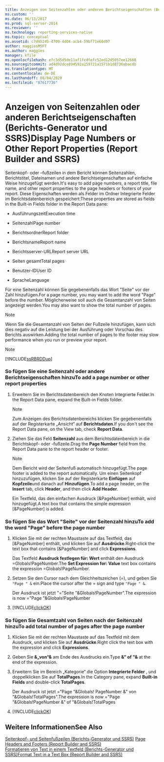 ```yaml
---
title: Anzeigen von Seitenzahlen oder anderen Berichtseigenschaften (Berichts-Generator und SSRS) | Microsoft-Dokumentation
ms.custom: ''
ms.date: 06/13/2017
ms.prod: sql-server-2014
ms.reviewer: ''
ms.technology: reporting-services-native
ms.topic: conceptual
ms.assetid: c7d95245-4709-4d04-acb4-59bf71e60d97
author: maggiesMSFT
ms.author: maggies
manager: kfile
ms.openlocfilehash: efc3d5d5de11af1fcdfefc52ed12d5057ee12668
ms.sourcegitcommit: ad4d92dce894592a259721a1571b1d8736abacdb
ms.translationtype: MT
ms.contentlocale: de-DE
ms.lasthandoff: 08/04/2020
ms.locfileid: "87617736"
---
```

# <a name="display-page-numbers-or-other-report-properties-report-builder-and-ssrs"></a><span data-ttu-id="80bde-102">Anzeigen von Seitenzahlen oder anderen Berichtseigenschaften (Berichts-Generator und SSRS)</span><span class="sxs-lookup"><span data-stu-id="80bde-102">Display Page Numbers or Other Report Properties (Report Builder and SSRS)</span></span>
  <span data-ttu-id="80bde-103">Seitenkopf- oder –fußzeilen in dem Bericht können Seitenzahlen, Berichtstitel, Dateinamen und andere Berichtseigenschaften auf einfache Weise hinzugefügt werden.</span><span class="sxs-lookup"><span data-stu-id="80bde-103">It's easy to add page numbers, a report title, file name, and other report properties to the page headers or footers of your report.</span></span> <span data-ttu-id="80bde-104">Diese Eigenschaften werden als Felder im Ordner Integrierte Felder im Berichtsdatenbereich gespeichert:</span><span class="sxs-lookup"><span data-stu-id="80bde-104">These properties are stored as fields in the Built-in Fields folder in the Report Data pane:</span></span>  
  
-   <span data-ttu-id="80bde-105">Ausführungszeit</span><span class="sxs-lookup"><span data-stu-id="80bde-105">Execution time</span></span>  
  
-   <span data-ttu-id="80bde-106">Seitenzahl</span><span class="sxs-lookup"><span data-stu-id="80bde-106">Page number</span></span>  
  
-   <span data-ttu-id="80bde-107">Berichtsordner</span><span class="sxs-lookup"><span data-stu-id="80bde-107">Report folder</span></span>  
  
-   <span data-ttu-id="80bde-108">Berichtsname</span><span class="sxs-lookup"><span data-stu-id="80bde-108">Report name</span></span>  
  
-   <span data-ttu-id="80bde-109">Berichtsserver-URL</span><span class="sxs-lookup"><span data-stu-id="80bde-109">Report server URL</span></span>  
  
-   <span data-ttu-id="80bde-110">Seiten gesamt</span><span class="sxs-lookup"><span data-stu-id="80bde-110">Total pages</span></span>  
  
-   <span data-ttu-id="80bde-111">Benutzer-ID</span><span class="sxs-lookup"><span data-stu-id="80bde-111">User ID</span></span>  
  
-   <span data-ttu-id="80bde-112">Sprache</span><span class="sxs-lookup"><span data-stu-id="80bde-112">Language</span></span>  
  
 <span data-ttu-id="80bde-113">Für eine Seitenzahl können Sie gegebenenfalls das Wort "Seite" vor der Zahl hinzufügen.</span><span class="sxs-lookup"><span data-stu-id="80bde-113">For a page number, you may want to add the word "Page" before the number.</span></span> <span data-ttu-id="80bde-114">Möglicherweise soll auch die Gesamtanzahl von Seiten angezeigt werden.</span><span class="sxs-lookup"><span data-stu-id="80bde-114">You may also want to show the total number of pages.</span></span>  
  
> [!NOTE]  
>  <span data-ttu-id="80bde-115">Wenn Sie die Gesamtanzahl von Seiten der Fußzeile hinzufügen, kann sich dies negativ auf die Leistung bei der Ausführung oder Vorschau des Berichts auswirken.</span><span class="sxs-lookup"><span data-stu-id="80bde-115">Adding the total number of pages to the footer may slow performance when you run or preview your report.</span></span>  
  
> [!NOTE]  
>  [!INCLUDE[ssRBRDDup](../../includes/ssrbrddup-md.md)]  
  
### <a name="to-add-a-page-number-or-other-report-properties"></a><span data-ttu-id="80bde-116">So fügen Sie eine Seitenzahl oder andere Berichtseigenschaften hinzu</span><span class="sxs-lookup"><span data-stu-id="80bde-116">To add a page number or other report properties</span></span>  
  
1.  <span data-ttu-id="80bde-117">Erweitern Sie im Berichtsdatenbereich den Knoten Integrierte Felder.</span><span class="sxs-lookup"><span data-stu-id="80bde-117">In the Report Data pane, expand the Built-in Fields folder.</span></span>  
  
    > [!NOTE]  
    >  <span data-ttu-id="80bde-118">Zum Anzeigen des Berichtsdatenbereichs klicken Sie gegebenenfalls auf der Registerkarte „Ansicht“ auf **Berichtsdaten**.</span><span class="sxs-lookup"><span data-stu-id="80bde-118">If you don't see the Report Data pane, on the View tab, check **Report Data**.</span></span>  
  
2.  <span data-ttu-id="80bde-119">Ziehen Sie das Feld **Seitenzahl** aus dem Berichtsdatenbereich in die Berichtskopf- oder -fußzeile.</span><span class="sxs-lookup"><span data-stu-id="80bde-119">Drag the **Page Number** field from the Report Data pane to the report header or footer.</span></span>  
  
    > [!NOTE]  
    >  <span data-ttu-id="80bde-120">Dem Bericht wird der Seitenfuß automatisch hinzugefügt.</span><span class="sxs-lookup"><span data-stu-id="80bde-120">The page footer is added to the report automatically.</span></span> <span data-ttu-id="80bde-121">Um einen Seitenkopf hinzuzufügen, klicken Sie auf der Registerkarte **Einfügen** auf **Kopfzeile**und danach auf **Hinzufügen**.</span><span class="sxs-lookup"><span data-stu-id="80bde-121">To add a page header, on the **Insert** tab, click **Header**, and then click **Add Header**.</span></span>  
    >   
    >  <span data-ttu-id="80bde-122">Ein Textfeld, das den einfachen Ausdruck [&PageNumber] enthält, wird hinzugefügt.</span><span class="sxs-lookup"><span data-stu-id="80bde-122">A text box that contains the simple expression [&PageNumber] is added.</span></span>  
  
### <a name="to-add-the-word-page-before-the-page-number"></a><span data-ttu-id="80bde-123">So fügen Sie das Wort "Seite" vor der Seitenzahl hinzu</span><span class="sxs-lookup"><span data-stu-id="80bde-123">To add the word "Page" before the page number</span></span>  
  
1.  <span data-ttu-id="80bde-124">Klicken Sie mit der rechten Maustaste auf das Textfeld, das [&PageNumber] enthält, und klicken Sie auf **Ausdrücke**.</span><span class="sxs-lookup"><span data-stu-id="80bde-124">Right-click the text box that contains [&PageNumber] and click **Expressions**.</span></span>  
  
     <span data-ttu-id="80bde-125">Das Textfeld **Ausdruck festlegen für: Wert** enthält den Ausdruck =Globals!PageNumber.</span><span class="sxs-lookup"><span data-stu-id="80bde-125">The **Set Expression for: Value** text box contains the expression =Globals!PageNumber.</span></span>  
  
2.  <span data-ttu-id="80bde-126">Setzen Sie den Cursor nach dem Gleichheitszeichen (=), und geben Sie `"Page " &` ein.</span><span class="sxs-lookup"><span data-stu-id="80bde-126">Place the cursor after the = sign and type `"Page " &`.</span></span>  
  
     <span data-ttu-id="80bde-127">Der Ausdruck ist jetzt "="Seite "&Globals!PageNumber".</span><span class="sxs-lookup"><span data-stu-id="80bde-127">The expression is now  ="Page "&Globals!PageNumber</span></span>  
  
3.  [!INCLUDE[clickOK](../../includes/clickok-md.md)]  
  
### <a name="to-add-total-number-of-pages-after-the-page-number"></a><span data-ttu-id="80bde-128">So fügen Sie Gesamtzahl von Seiten nach der Seitenzahl hinzu</span><span class="sxs-lookup"><span data-stu-id="80bde-128">To add total number of pages after the page number</span></span>  
  
1.  <span data-ttu-id="80bde-129">Klicken Sie mit der rechten Maustaste auf das Textfeld mit dem Ausdruck, und klicken Sie auf **Ausdrücke**.</span><span class="sxs-lookup"><span data-stu-id="80bde-129">Right click the text box with the expression and click **Expressions**.</span></span>  
  
2.  <span data-ttu-id="80bde-130">Geben Sie **&„von“&** am Ende des Ausdrucks ein.</span><span class="sxs-lookup"><span data-stu-id="80bde-130">Type **&" of "&** at the end of the expression.</span></span>  
  
3.  <span data-ttu-id="80bde-131">Erweitern Sie im Bereich „Kategorie“ die Option **Integrierte Felder** , und doppelklicken Sie auf **TotalPages**.</span><span class="sxs-lookup"><span data-stu-id="80bde-131">In the Category pane, expand **Built-in Fields** and double-click **TotalPages**.</span></span>  
  
     <span data-ttu-id="80bde-132">Der Ausdruck ist jetzt ="Page "&Globals! PageNumber &" von "&Globals!TotalPages".</span><span class="sxs-lookup"><span data-stu-id="80bde-132">The expression is now ="Page "&Globals!PageNumber &" of "&Globals!TotalPages</span></span>  
  
4.  [!INCLUDE[clickOK](../../includes/clickok-md.md)]  
  
## <a name="see-also"></a><span data-ttu-id="80bde-133">Weitere Informationen</span><span class="sxs-lookup"><span data-stu-id="80bde-133">See Also</span></span>  
 <span data-ttu-id="80bde-134">[Seitenkopf- und Seitenfußzeilen &#40;Berichts-Generator und SSRS&#41;](page-headers-and-footers-report-builder-and-ssrs.md) </span><span class="sxs-lookup"><span data-stu-id="80bde-134">[Page Headers and Footers &#40;Report Builder and SSRS&#41;](page-headers-and-footers-report-builder-and-ssrs.md) </span></span>  
 [<span data-ttu-id="80bde-135">Formatieren von Text in einem Textfeld &#40;Berichts-Generator und SSRS&#41;</span><span class="sxs-lookup"><span data-stu-id="80bde-135">Format Text in a Text Box &#40;Report Builder and SSRS&#41;</span></span>](format-text-in-a-text-box-report-builder-and-ssrs.md)  
  
  
